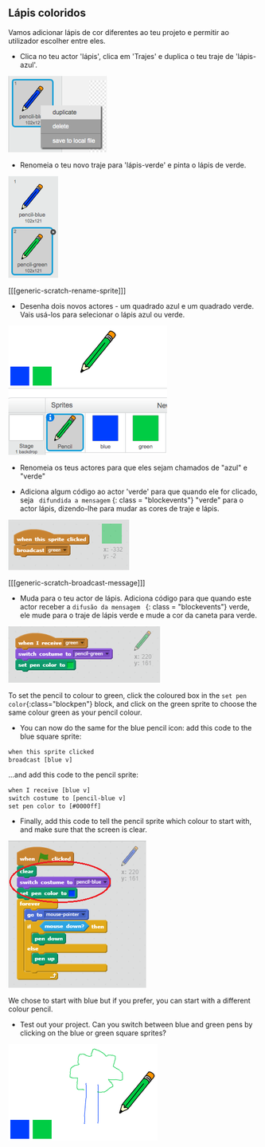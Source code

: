 ## Lápis coloridos

Vamos adicionar lápis de cor diferentes ao teu projeto e permitir ao utilizador escolher entre eles.

+ Clica no teu actor 'lápis', clica em 'Trajes' e duplica o teu traje de 'lápis-azul'.

![screenshot](images/paint-blue-duplicate.png)

+ Renomeia o teu novo traje para 'lápis-verde' e pinta o lápis de verde.

![screenshot](images/paint-pencil-green.png)

[[[generic-scratch-rename-sprite]]]

+ Desenha dois novos actores - um quadrado azul e um quadrado verde. Vais usá-los para selecionar o lápis azul ou verde.

![screenshot](images/paint-selectors.png)

+ Renomeia os teus actores para que eles sejam chamados de "azul" e "verde"

+ Adiciona algum código ao actor 'verde' para que quando ele for clicado, seja ` difundida a mensagem` {: class = "blockevents"} "verde" para o actor lápis, dizendo-lhe para mudar as cores de traje e lápis.

![Difundir verde](images/paint-broadcast-green.png)

[[[generic-scratch-broadcast-message]]]

+ Muda para o teu actor de lápis. Adiciona código para que quando este actor receber a `difusão da mensagem ` {: class = "blockevents"} verde, ele mude para o traje de lápis verde e mude a cor da caneta para verde.

![Difundir verde](images/broadcast-green.png)

To set the pencil to colour to green, click the coloured box in the `set pen color`{:class="blockpen"} block, and click on the green sprite to choose the same colour green as your pencil colour.

+ You can now do the same for the blue pencil icon: add this code to the blue square sprite:

```blocks
when this sprite clicked
broadcast [blue v]
```

...and add this code to the pencil sprite:

```blocks
when I receive [blue v]
switch costume to [pencil-blue v]
set pen color to [#0000ff]
```

+ Finally, add this code to tell the pencil sprite which colour to start with, and make sure that the screen is clear.

![Start pencil](images/start-pencil.png)

We chose to start with blue but if you prefer, you can start with a different colour pencil.

+ Test out your project. Can you switch between blue and green pens by clicking on the blue or green square sprites?

![screenshot](images/paint-pens-test.png)
